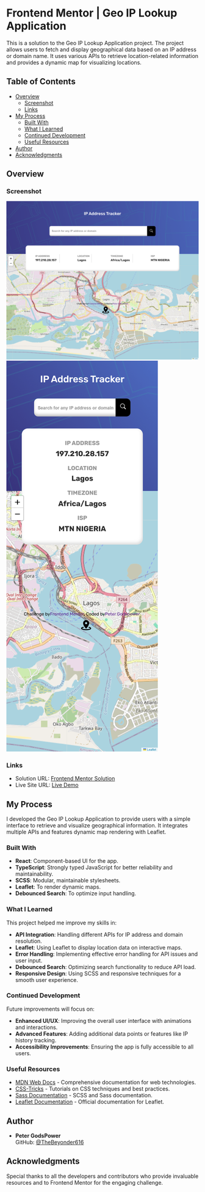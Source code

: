 # Frontend Mentor | Geo IP Lookup Application

This is a solution to the Geo IP Lookup Application project. The project allows users to fetch and display geographical data based on an IP address or domain name. It uses various APIs to retrieve location-related information and provides a dynamic map for visualizing locations.

## Table of Contents

- [Overview](#overview)
  - [Screenshot](#screenshot)
  - [Links](#links)
- [My Process](#my-process)
  - [Built With](#built-with)
  - [What I Learned](#what-i-learned)
  - [Continued Development](#continued-development)
  - [Useful Resources](#useful-resources)
- [Author](#author)
- [Acknowledgments](#acknowledgments)

## Overview

### Screenshot

![Geo IP Lookup Desktop](/design/desktop.png)
![Geo IP Lookup Mobile](/design/mobile.png)

### Links

- Solution URL: [Frontend Mentor Solution](https://www.frontendmentor.io/solutions/geo-ip-lookup-application)
- Live Site URL: [Live Demo](https://your-demo-link.com)

## My Process

I developed the Geo IP Lookup Application to provide users with a simple interface to retrieve and visualize geographical information. It integrates multiple APIs and features dynamic map rendering with Leaflet.

### Built With

- **React**: Component-based UI for the app.
- **TypeScript**: Strongly typed JavaScript for better reliability and maintainability.
- **SCSS**: Modular, maintainable stylesheets.
- **Leaflet**: To render dynamic maps.
- **Debounced Search**: To optimize input handling.

### What I Learned

This project helped me improve my skills in:

- **API Integration**: Handling different APIs for IP address and domain resolution.
- **Leaflet**: Using Leaflet to display location data on interactive maps.
- **Error Handling**: Implementing effective error handling for API issues and user input.
- **Debounced Search**: Optimizing search functionality to reduce API load.
- **Responsive Design**: Using SCSS and responsive techniques for a smooth user experience.

### Continued Development

Future improvements will focus on:

- **Enhanced UI/UX**: Improving the overall user interface with animations and interactions.
- **Advanced Features**: Adding additional data points or features like IP history tracking.
- **Accessibility Improvements**: Ensuring the app is fully accessible to all users.

### Useful Resources

- [MDN Web Docs](https://developer.mozilla.org/en-US/) - Comprehensive documentation for web technologies.
- [CSS-Tricks](https://css-tricks.com/) - Tutorials on CSS techniques and best practices.
- [Sass Documentation](https://sass-lang.com/documentation) - SCSS and Sass documentation.
- [Leaflet Documentation](https://leafletjs.com/) - Official documentation for Leaflet.

## Author

- **Peter GodsPower**  
  GitHub: [@TheBeyonder616](https://github.com/TheBeyonder616)

## Acknowledgments

Special thanks to all the developers and contributors who provide invaluable resources and to Frontend Mentor for the engaging challenge.
